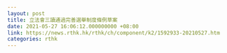```yaml
---
layout: post
title: 立法會三讀通過完善選舉制度條例草案
date: 2021-05-27 16:06:12.000000000 +08:00
link: https://news.rthk.hk/rthk/ch/component/k2/1592933-20210527.htm
categories: rthk
---
```



